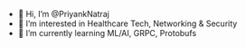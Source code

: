 - 👋 Hi, I’m @PriyankNatraj
- 👀 I’m interested in Healthcare Tech, Networking & Security
- 🌱 I’m currently learning ML/AI, GRPC, Protobufs

<!---
PriyankNatraj/PriyankNatraj is a ✨ special ✨ repository because its `README.md` (this file) appears on your GitHub profile.
You can click the Preview link to take a look at your changes.
--->

